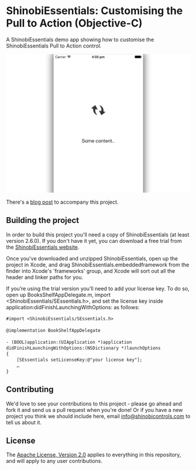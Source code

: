 ShinobiEssentials: Customising the Pull to Action (Objective-C)
=====================

A ShinobiEssentials demo app showing how to customise the ShinobiEssentials Pull to Action control. 

![Screenshot](Screenshot.png?raw=true)

There's a [blog post](http://www.shinobicontrols.com/blog) to accompany this project.

Building the project
------------------

In order to build this project you'll need a copy of ShinobiEssentials (at least version 2.6.0). If you don't have it yet, you can download a free trial from the [ShinobiEssentials website](http://www.shinobicontrols.com/shinobiessentials/price-plans/shinobiessentials/shinobiessentials-trial-form/).

Once you've downloaded and unzipped ShinobiEssentials, open up the project in Xcode, and drag ShinobiEssentials.embeddedframework from the finder into Xcode's 'frameworks' group, and Xcode will sort out all the header and linker paths for you.

If you’re using the trial version you’ll need to add your license key. To do so, open up BooksShelfAppDelegate.m, import <ShinobiEssentials/SEssentials.h>, and set the license key inside application:didFinishLaunchingWithOptions: as follows:

    #import <ShinobiEssentials/SEssentials.h>

    @implementation BookShelfAppDelegate

    - (BOOL)application:(UIApplication *)application didFinishLaunchingWithOptions:(NSDictionary *)launchOptions
    {
        [SEssentials setLicenseKey:@"your license key"];
        …
    }

Contributing
------------

We'd love to see your contributions to this project - please go ahead and fork it and send us a pull request when you're done! Or if you have a new project you think we should include here, email info@shinobicontrols.com to tell us about it.

License
-------

The [Apache License, Version 2.0](license.txt) applies to everything in this repository, and will apply to any user contributions.

